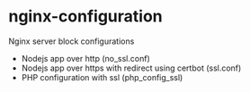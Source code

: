# nginx-configuration
Nginx server block configurations

- Nodejs app over http (no_ssl.conf)
- Nodejs app over https with redirect using  certbot (ssl.conf)
- PHP configuration with ssl (php_config_ssl)
